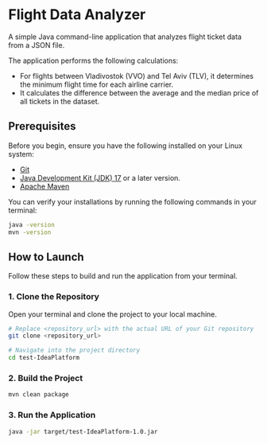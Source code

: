 # Flight Data Analyzer

A simple Java command-line application that analyzes flight ticket data from a JSON file.

The application performs the following calculations:
- For flights between Vladivostok (VVO) and Tel Aviv (TLV), it determines the minimum flight time for each airline carrier.
- It calculates the difference between the average and the median price of all tickets in the dataset.

## Prerequisites

Before you begin, ensure you have the following installed on your Linux system:

- [Git](https://git-scm.com/)
- [Java Development Kit (JDK) 17](https://www.oracle.com/java/technologies/javase/jdk17-archive-downloads.html) or a later version.
- [Apache Maven](https://maven.apache.org/)

You can verify your installations by running the following commands in your terminal:

```bash
java -version
mvn -version
```

## How to Launch

Follow these steps to build and run the application from your terminal.

### 1. Clone the Repository

Open your terminal and clone the project to your local machine.

```bash
# Replace <repository_url> with the actual URL of your Git repository
git clone <repository_url>

# Navigate into the project directory
cd test-IdeaPlatform
```

### 2. Build the Project

```bash
mvn clean package
```

### 3. Run the Application

```bash
java -jar target/test-IdeaPlatform-1.0.jar 
```
